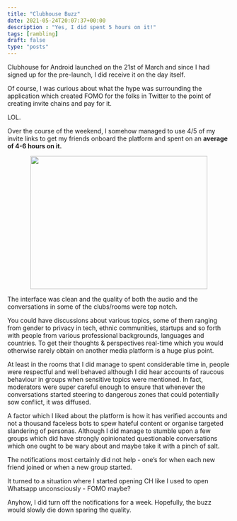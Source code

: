 ```yaml
---
title: "Clubhouse Buzz"
date: 2021-05-24T20:07:37+00:00
description : "Yes, I did spent 5 hours on it!"
tags: [rambling]
draft: false
type: "posts"
---
```


Clubhouse for Android launched on the 21st of March and since I had signed up for the pre-launch, I did receive it on the day itself.

Of course, I was curious about what the hype was surrounding the application which created FOMO for the folks in Twitter to the point of creating invite chains and pay for it.

LOL. 

Over the course of the weekend, I somehow managed to use 4/5 of my invite links to get my friends onboard the platform and spent on an **average of 4-6 hours on it.**

<p align="center">
  <img width="400" height="300" src="https://trello-attachments.s3.amazonaws.com/5d18f3047411826d007bd6e3/60aab0efaa556c5e98f8c1a3/a36e2dd3e7f842e470d58b30c64a1ce6/Screenshot_20210524-005640__01_(2).jpg">
</p>

The interface was clean and the quality of both the audio and the conversations in some of the clubs/rooms were top notch.

You could have discussions about various topics, some of them ranging from gender to privacy in tech, ethnic communities, startups and so forth with people from various professional backgrounds, languages and countries. To get their thoughts & perspectives real-time which you would otherwise rarely obtain on another media platform is a huge plus point. 

At least in the rooms that I did manage to spent considerable time in, people were respectful and well behaved although I did hear accounts of raucous behaviour in groups when sensitive topics were mentioned. In fact, moderators were super careful enough to ensure that whenever the conversations started steering to dangerous zones that could potentially sow conflict, it was diffused.

A factor which I liked about the platform is how it has verified accounts and not a thousand faceless bots to spew hateful content or organise targeted slandering of personas. Although I did manage to stumble upon a few groups which did have strongly opinionated questionable conversations which one ought to be wary about and maybe take it with a pinch of salt.

The notifications most certainly did not help - one’s for when each new friend joined or when a new group started.

It turned to a situation where I started opening CH like I used to open Whatsapp unconsciously - FOMO maybe? 

Anyhow, I did turn off the notifications for a week. Hopefully, the buzz would slowly die down sparing the quality.
